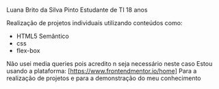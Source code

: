 Luana Brito da Silva Pinto
Estudante de TI
18 anos

Realização de projetos individuais utilizando conteúdos como:
- HTML5 Semântico
- css
- flex-box

Não usei media queries pois acredito n seja necessário neste caso
Estou usando a plataforma: [https://www.frontendmentor.io/home]
Para a realização de projetos e para a demonstração do meu conhecimento